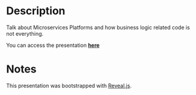 # Description

Talk about Microservices Platforms and how business logic related code is not everything.

You can access the presentation __[here](https://matteodipaolo.github.io/HowILearnedToStopWorryingAndLoveMicroservicesPlatforms/#/)__

# Notes

This presentation was bootstrapped with [Reveal.js](https://revealjs.com/#/).
